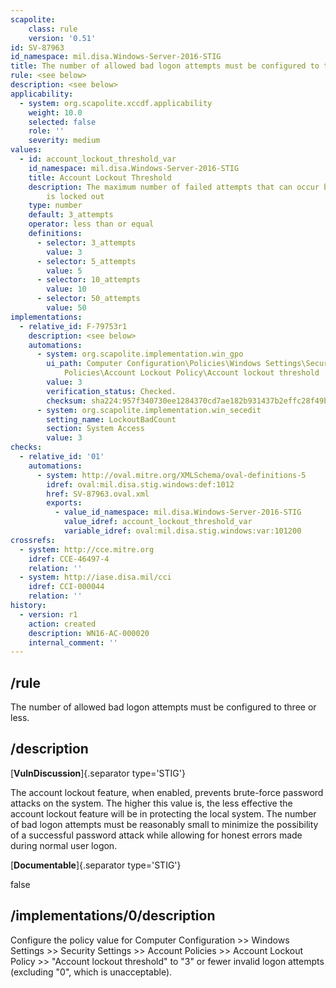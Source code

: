 ```yaml
---
scapolite:
    class: rule
    version: '0.51'
id: SV-87963
id_namespace: mil.disa.Windows-Server-2016-STIG
title: The number of allowed bad logon attempts must be configured to three or less.
rule: <see below>
description: <see below>
applicability:
  - system: org.scapolite.xccdf.applicability
    weight: 10.0
    selected: false
    role: ''
    severity: medium
values:
  - id: account_lockout_threshold_var
    id_namespace: mil.disa.Windows-Server-2016-STIG
    title: Account Lockout Threshold
    description: The maximum number of failed attempts that can occur before the account
        is locked out
    type: number
    default: 3_attempts
    operator: less than or equal
    definitions:
      - selector: 3_attempts
        value: 3
      - selector: 5_attempts
        value: 5
      - selector: 10_attempts
        value: 10
      - selector: 50_attempts
        value: 50
implementations:
  - relative_id: F-79753r1
    description: <see below>
    automations:
      - system: org.scapolite.implementation.win_gpo
        ui_path: Computer Configuration\Policies\Windows Settings\Security Settings\Account
            Policies\Account Lockout Policy\Account lockout threshold
        value: 3
        verification_status: Checked.
        checksum: sha224:957f340730ee1284370cd7ae182b931437b2effc28f49b7698743c5c
      - system: org.scapolite.implementation.win_secedit
        setting_name: LockoutBadCount
        section: System Access
        value: 3
checks:
  - relative_id: '01'
    automations:
      - system: http://oval.mitre.org/XMLSchema/oval-definitions-5
        idref: oval:mil.disa.stig.windows:def:1012
        href: SV-87963.oval.xml
        exports:
          - value_id_namespace: mil.disa.Windows-Server-2016-STIG
            value_idref: account_lockout_threshold_var
            variable_idref: oval:mil.disa.stig.windows:var:101200
crossrefs:
  - system: http://cce.mitre.org
    idref: CCE-46497-4
    relation: ''
  - system: http://iase.disa.mil/cci
    idref: CCI-000044
    relation: ''
history:
  - version: r1
    action: created
    description: WN16-AC-000020
    internal_comment: ''
---
```



## /rule

The number of allowed bad logon attempts must be configured to three or less.

## /description

[**VulnDiscussion**]{.separator type='STIG'}

The account lockout feature, when enabled, prevents brute-force password attacks on the system. The higher this value is, the less effective the account lockout feature will be in protecting the local system. The number of bad logon attempts must be reasonably small to minimize the possibility of a successful password attack while allowing for honest errors made during normal user logon.

[**Documentable**]{.separator type='STIG'}

false

## /implementations/0/description

Configure the policy value for Computer Configuration >> Windows Settings >> Security Settings >> Account Policies >> Account Lockout Policy >> "Account lockout threshold" to "3" or fewer invalid logon attempts (excluding "0", which is unacceptable).
